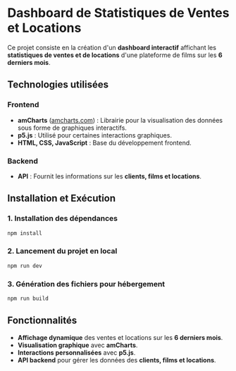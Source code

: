 # Dashboard de Statistiques de Ventes et Locations  

Ce projet consiste en la création d'un **dashboard interactif** affichant les **statistiques de ventes et de locations** d'une plateforme de films sur les **6 derniers mois**.  

## Technologies utilisées  

### Frontend  
- **amCharts** ([amcharts.com](https://www.amcharts.com)) : Librairie pour la visualisation des données sous forme de graphiques interactifs.  
- **p5.js** : Utilisé pour certaines interactions graphiques.  
- **HTML, CSS, JavaScript** : Base du développement frontend.  

### Backend  
- **API** : Fournit les informations sur les **clients, films et locations**.  

## Installation et Exécution  

### 1. Installation des dépendances  
```bash
npm install
```

### 2. Lancement du projet en local  
```bash
npm run dev
```

### 3. Génération des fichiers pour hébergement  
```bash
npm run build
```

## Fonctionnalités  
- **Affichage dynamique** des ventes et locations sur les **6 derniers mois**.  
- **Visualisation graphique** avec **amCharts**.  
- **Interactions personnalisées** avec **p5.js**.  
- **API backend** pour gérer les données des **clients, films et locations**.  
